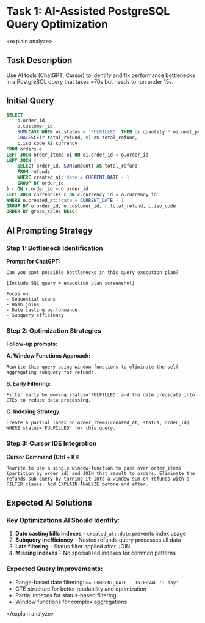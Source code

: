 # Task 1: AI-Assisted PostgreSQL Query Optimization

\<explain analyze>

## Task Description
Use AI tools (ChatGPT, Cursor) to identify and fix performance bottlenecks in a PostgreSQL query that takes ~70s but needs to run under 15s.

## Initial Query
```sql
SELECT
    o.order_id,
    o.customer_id,
    SUM(CASE WHEN oi.status = 'FULFILLED' THEN oi.quantity * oi.unit_price ELSE 0 END) AS gross_sales,
    COALESCE(r.total_refund, 0) AS total_refund,
    c.iso_code AS currency
FROM orders o
LEFT JOIN order_items oi ON oi.order_id = o.order_id
LEFT JOIN (
    SELECT order_id, SUM(amount) AS total_refund
    FROM refunds
    WHERE created_at::date = CURRENT_DATE - 1
    GROUP BY order_id
) r ON r.order_id = o.order_id
LEFT JOIN currencies c ON c.currency_id = o.currency_id
WHERE o.created_at::date = CURRENT_DATE - 1
GROUP BY o.order_id, o.customer_id, r.total_refund, c.iso_code
ORDER BY gross_sales DESC;
```

## AI Prompting Strategy

### Step 1: Bottleneck Identification
**Prompt for ChatGPT:**
```
Can you spot possible bottlenecks in this query execution plan?

[Include SQL query + execution plan screenshot]

Focus on:
- Sequential scans
- Hash joins
- Date casting performance
- Subquery efficiency
```

### Step 2: Optimization Strategies
**Follow-up prompts:**

**A. Window Functions Approach:**
```
Rewrite this query using window functions to eliminate the self-aggregating subquery for refunds.
```

**B. Early Filtering:**
```
Filter early by moving status='FULFILLED' and the date predicate into CTEs to reduce data processing.
```

**C. Indexing Strategy:**
```
Create a partial index on order_items(created_at, status, order_id) WHERE status='FULFILLED' for this query.
```

### Step 3: Cursor IDE Integration
**Cursor Command (Ctrl + K):**
```
Rewrite to use a single window-function to pass over order_items (partition by order_id) and JOIN that result to orders. Eliminate the refunds sub-query by turning it into a window sum on refunds with a FILTER clause. Add EXPLAIN ANALYZE before and after.
```

## Expected AI Solutions

### Key Optimizations AI Should Identify:
1. **Date casting kills indexes** - `created_at::date` prevents index usage
2. **Subquery inefficiency** - Nested refunds query processes all data
3. **Late filtering** - Status filter applied after JOIN
4. **Missing indexes** - No specialized indexes for common patterns

### Expected Query Improvements:
- Range-based date filtering: `>= CURRENT_DATE - INTERVAL '1 day'`
- CTE structure for better readability and optimization
- Partial indexes for status-based filtering
- Window functions for complex aggregations

\</explain analyze>